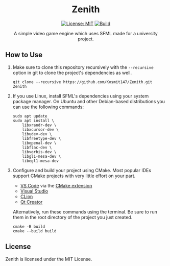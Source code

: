 <div align="center">

# Zenith

[![License: MIT](https://img.shields.io/badge/License-MIT-blue.svg)](https://github.com/Kosmit147/Zenith/blob/master/LICENSE.md)
[![Build](https://github.com/Kosmit147/Zenith/actions/workflows/ci.yml/badge.svg)](https://github.com/Kosmit147/Zenith/actions/workflows/ci.yml)

A simple video game engine which uses SFML made for a university project.

</div>

## How to Use

1. Make sure to clone this repository recursively with the ```--recursive``` option in git to clone the project's dependencies as well.
	```
	git clone --recursive https://github.com/Kosmit147/Zenith.git Zenith
	```
1. If you use Linux, install SFML's dependencies using your system package manager. On Ubuntu and other Debian-based distributions you can use the following commands:
    ```
    sudo apt update
    sudo apt install \
        libxrandr-dev \
        libxcursor-dev \
        libudev-dev \
        libfreetype-dev \
        libopenal-dev \
        libflac-dev \
        libvorbis-dev \
        libgl1-mesa-dev \
        libegl1-mesa-dev
    ```
1. Configure and build your project using CMake. Most popular IDEs support CMake projects with very little effort on your part.
    - [VS Code](https://code.visualstudio.com) via the [CMake extension](https://code.visualstudio.com/docs/cpp/cmake-linux)
    - [Visual Studio](https://docs.microsoft.com/en-us/cpp/build/cmake-projects-in-visual-studio?view=msvc-170)
    - [CLion](https://www.jetbrains.com/clion/features/cmake-support.html)
    - [Qt Creator](https://doc.qt.io/qtcreator/creator-project-cmake.html)

    Alternatively, run these commands using the terminal. Be sure to run them in the root directory of the project you just created.
    ```
    cmake -B build
    cmake --build build
    ```

## License

Zenith is licensed under the MIT License.
